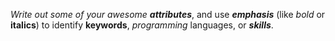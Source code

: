 _Write out some of your awesome **attributes**_, and use ___emphasis___ (like _bold_ or __italics__) to identify **keywords**, *programming* languages, or ***skills***. 
